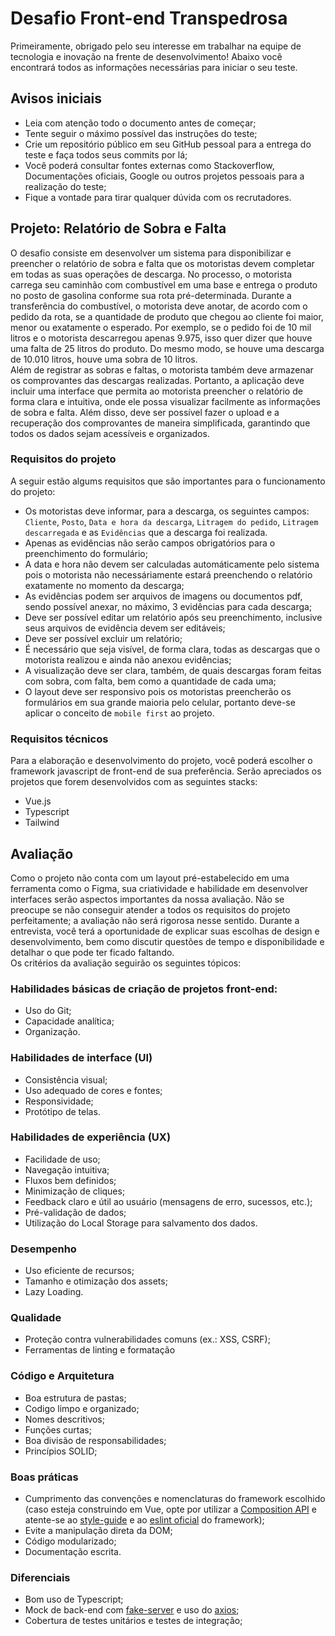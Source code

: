 # Desafio Front-end Transpedrosa
Primeiramente, obrigado pelo seu interesse em trabalhar na equipe de tecnologia e inovação na frente de desenvolvimento! Abaixo você encontrará todos as informações necessárias para iniciar o seu teste.

## Avisos iniciais
- Leia com atenção todo o documento antes de começar;
- Tente seguir o máximo possível das instruções do teste;
- Crie um repositório público em seu GitHub pessoal para a entrega do teste e faça todos seus commits por lá;
- Você poderá consultar fontes externas como Stackoverflow, Documentações oficiais, Google ou outros projetos pessoais para a realização do teste;
- Fique a vontade para tirar qualquer dúvida com os recrutadores.

## Projeto: Relatório de Sobra e Falta
O desafio consiste em desenvolver um sistema para disponibilizar e preencher o relatório de sobra e falta que os motoristas devem completar em todas as suas operações de descarga. No processo, o motorista carrega seu caminhão com combustível em uma base e entrega o produto no posto de gasolina conforme sua rota pré-determinada. Durante a transferência do combustível, o motorista deve anotar, de acordo com o pedido da rota, se a quantidade de produto que chegou ao cliente foi maior, menor ou exatamente o esperado. Por exemplo, se o pedido foi de 10 mil litros e o motorista descarregou apenas 9.975, isso quer dizer que houve uma falta de 25 litros do produto. Do mesmo modo, se houve uma descarga de 10.010 litros, houve uma sobra de 10 litros.  
Além de registrar as sobras e faltas, o motorista também deve armazenar os comprovantes das descargas realizadas. Portanto, a aplicação deve incluir uma interface que permita ao motorista preencher o relatório de forma clara e intuitiva, onde ele possa visualizar facilmente as informações de sobra e falta. Além disso, deve ser possível fazer o upload e a recuperação dos comprovantes de maneira simplificada, garantindo que todos os dados sejam acessíveis e organizados.

### Requisitos do projeto
A seguir estão algums requisitos que são importantes para o funcionamento do projeto:
- Os motoristas deve informar, para a descarga, os seguintes campos: `Cliente`, `Posto`, `Data e hora da descarga`, `Litragem do pedido`, `Litragem descarregada` e as `Evidências` que a descarga foi realizada.
- Apenas as evidências não serão campos obrigatórios para o preenchimento do formulário;
- A data e hora não devem ser calculadas automáticamente pelo sistema pois o motorista não necessáriamente estará preenchendo o relatório exatamente no momento da descarga;
- As evidências podem ser arquivos de imagens ou documentos pdf, sendo possível anexar, no máximo, 3 evidências para cada descarga;
- Deve ser possível editar um relatório após seu preenchimento, inclusive seus arquivos de evidência devem ser editáveis;
- Deve ser possível excluir um relatório;
- É necessário que seja visível, de forma clara, todas as descargas que o motorista realizou e ainda não anexou evidências;
- A visualização deve ser clara, também, de quais descargas foram feitas com sobra, com falta, bem como a quantidade de cada uma;
- O layout deve ser responsivo pois os motoristas preencherão os formulários em sua grande maioria pelo celular, portanto deve-se aplicar o conceito de `mobile first` ao projeto.

### Requisitos técnicos
Para a elaboração e desenvolvimento do projeto, você poderá escolher o framework javascript de front-end de sua preferência. Serão apreciados os projetos que forem desenvolvidos com as seguintes stacks:
- Vue.js
- Typescript
- Tailwind

## Avaliação
Como o projeto não conta com um layout pré-estabelecido em uma ferramenta como o Figma, sua criatividade e habilidade em desenvolver interfaces serão aspectos importantes da nossa avaliação. Não se preocupe se não conseguir atender a todos os requisitos do projeto perfeitamente; a avaliação não será rigorosa nesse sentido. Durante a entrevista, você terá a oportunidade de explicar suas escolhas de design e desenvolvimento, bem como discutir questões de tempo e disponibilidade e detalhar o que pode ter ficado faltando.  
Os critérios da avaliação seguirão os seguintes tópicos:

### Habilidades básicas de criação de projetos front-end:
- Uso do Git;
- Capacidade analítica;
- Organização.

### Habilidades de interface (UI)
- Consistência visual;
- Uso adequado de cores e fontes;
- Responsividade;
- Protótipo de telas.

### Habilidades de experiência (UX)
- Facilidade de uso;
- Navegação intuitiva;
- Fluxos bem definidos;
- Minimização de cliques;
- Feedback claro e útil ao usuário (mensagens de erro, sucessos, etc.);
- Pré-validação de dados;
- Utilização do Local Storage para salvamento dos dados.

### Desempenho
- Uso eficiente de recursos;
- Tamanho e otimização dos assets;
- Lazy Loading.

### Qualidade
- Proteção contra vulnerabilidades comuns (ex.: XSS, CSRF);
- Ferramentas de linting e formatação

### Código e Arquitetura
- Boa estrutura de pastas;
- Codigo limpo e organizado;
- Nomes descritivos;
- Funções curtas;
- Boa divisão de responsabilidades;
- Princípios SOLID;

### Boas práticas
- Cumprimento das convenções e nomenclaturas do framework escolhido (caso esteja construindo em Vue, opte por utilizar a [Composition API](https://vuejs.org/guide/introduction.html#composition-api) e atente-se ao [style-guide](https://vuejs.org/style-guide/) e ao [eslint oficial](https://eslint.vuejs.org/) do framework);
- Evite a manipulação direta da DOM;
- Código modularizado;
- Documentação escrita.

### Diferenciais
- Bom uso de Typescript;
- Mock de back-end com [fake-server](https://github.com/typicode/json-server) e uso do [axios](https://axios-http.com/ptbr/docs/intro);
- Cobertura de testes unitários e testes de integração;
